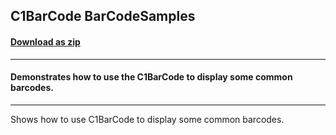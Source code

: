 ## C1BarCode BarCodeSamples
#### [Download as zip](https://grapecity.github.io/DownGit/#/home?url=https://github.com/GrapeCity/ComponentOne-WPF-Samples/tree/master/NET_4.6.2/C1.WPF.BarCode/CS/BarCodeSamples)
____
#### Demonstrates how to use the C1BarCode to display some common barcodes.
____
Shows how to use C1BarCode to display some common barcodes.
